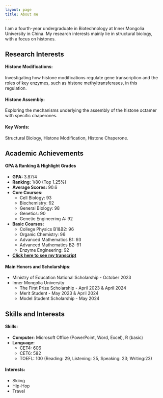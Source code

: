 ```yaml
---
layout: page
title: About me
---
```



I am a fourth-year undergraduate in Biotechnology at Inner Mongolia University in China. My research interests mainly lie in structural biology, with a focus on histones.

## Research Interests

#### **Histone Modifications:**
Investigating how histone modifications regulate gene transcription and the roles of key enzymes, such as histone methyltransferases, in this regulation.

#### **Histone Assembly:**
Exploring the mechanisms underlying the assembly of the histone octamer with specific chaperones.

#### **Key Words:**
Structural Biology, Histone Modification, Histone Chaperone.

## Academic Achievements

#### **GPA & Ranking & Highlight Grades**

- **GPA:** 3.87/4
- **Ranking:** 1/80 (Top 1.25%)
- **Average Scores:** 90.6
- **Core Courses:**
  - Cell Biology: 93
  - Biochemistry: 92
  - General Biology: 98
  - Genetics: 90
  - Genetic Engineering A: 92
- **Basic Courses:**
  - College Physics B1&B2: 96
  - Organic Chemistry: 96
  - Advanced Mathematics B1: 93
  - Advanced Mathematics B2: 91
  - Enzyme Engineering: 92
- **[Click here to see my transcript](/assets/Transcript.pdf)**

#### **Main Honors and Scholarships:**

- Ministry of Education National Scholarship - October 2023
- Inner Mongolia University
  - The First Prize Scholarship - April 2023 & April 2024
  - Merit Student - May 2023 & April 2024
  - Model Student Scholarship - May 2024 

## Skills and Interests

#### **Skills:**
- **Computer:** Microsoft Office (PowerPoint, Word, Excel), R (basic)
- **Language:**
  - CET4: 606
  - CET6: 582
  - TOEFL: 100 (Reading: 29, Listening: 25, Speaking: 23; Writing:23)

#### **Interests:**
- Skiing
- Hip-Hop
- Travel
